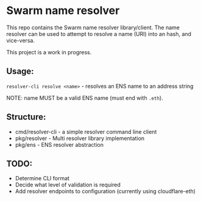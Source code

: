 # Swarm name resolver

This repo contains the Swarm name resolver library/client. The name resolver can be used to attempt to resolve a name (URI) into an hash, and vice-versa.

This project is a work in progress.

## Usage:

`resolver-cli resolve <name>` - resolves an ENS name to an address string

NOTE: name MUST be a valid ENS name (must end with `.eth`).

## Structure:

- cmd/resolver-cli - a simple resolver command line client
- pkg/resolver - Multi resolver library implementation
- pkg/ens - ENS resolver abstraction

## TODO:

- Determine CLI format
- Decide what level of validation is required
- Add resolver endpoints to configuration (currently using cloudflare-eth)


